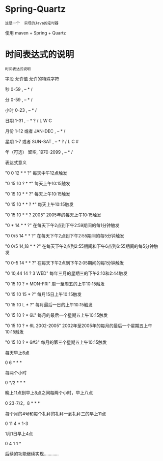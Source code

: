 # Spring-Quartz
    这是一个  实现的Java的定时器
使用 maven + Spring + Quartz 

# 时间表达式的说明
    时间表达式说明

  

字段 允许值 允许的特殊字符

秒 0-59 , – * /

分 0-59 , – * /

小时 0-23 , – * /

日期 1-31 , – * ? / L W C

月份 1-12 或者 JAN-DEC , – * /

星期 1-7 或者 SUN-SAT , – * ? / L C #

年（可选） 留空, 1970-2099 , – * /

表达式意义

"0 0 12 * * ?" 每天中午12点触发

"0 15 10 ? * *" 每天上午10:15触发

"0 15 10 * * ?" 每天上午10:15触发

"0 15 10 * * ? *" 每天上午10:15触发

"0 15 10 * * ? 2005" 2005年的每天上午10:15触发

"0 * 14 * * ?" 在每天下午2点到下午2:59期间的每1分钟触发

"0 0/5 14 * * ?" 在每天下午2点到下午2:55期间的每5分钟触发

"0 0/5 14,18 * * ?" 在每天下午2点到2:55期间和下午6点到6:55期间的每5分钟触发

"0 0-5 14 * * ?" 在每天下午2点到下午2:05期间的每1分钟触发

"0 10,44 14 ? 3 WED" 每年三月的星期三的下午2:10和2:44触发

"0 15 10 ? * MON-FRI" 周一至周五的上午10:15触发

"0 15 10 15 * ?" 每月15日上午10:15触发

"0 15 10 L * ?" 每月最后一日的上午10:15触发

"0 15 10 ? * 6L" 每月的最后一个星期五上午10:15触发

"0 15 10 ? * 6L 2002-2005" 2002年至2005年的每月的最后一个星期五上午10:15触发

"0 15 10 ? * 6#3" 每月的第三个星期五上午10:15触发

每天早上6点

0 6 * * *

每两个小时

0 */2 * * *

晚上11点到早上8点之间每两个小时，早上八点

0 23-7/2，8 * * *

每个月的4号和每个礼拜的礼拜一到礼拜三的早上11点

0 11 4 * 1-3

1月1日早上4点

0 4 1 1 *



后续的功能继续实现…………

